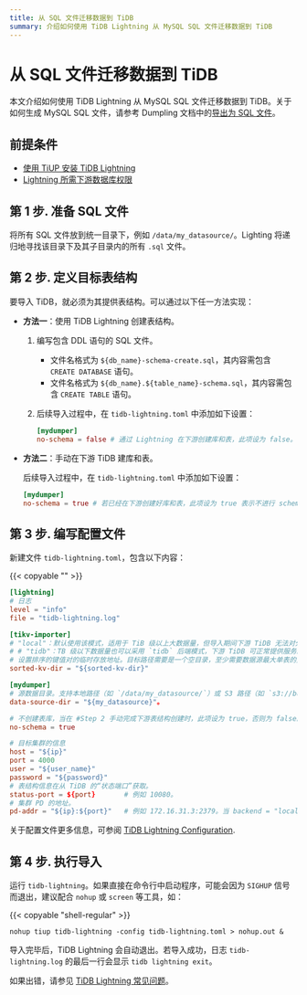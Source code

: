 ```yaml
---
title: 从 SQL 文件迁移数据到 TiDB
summary: 介绍如何使用 TiDB Lightning 从 MySQL SQL 文件迁移数据到 TiDB
---
```


# 从 SQL 文件迁移数据到 TiDB

本文介绍如何使用 TiDB Lightning 从 MySQL SQL 文件迁移数据到 TiDB。关于如何生成 MySQL SQL 文件，请参考 Dumpling 文档中的[导出为 SQL 文件](https://docs.pingcap.com/zh/tidb/stable/dumpling-overview#导出为-sql-文件)。

## 前提条件

- [使用 TiUP 安装 TiDB Lightning](/migration-tools.md)
- [Lightning 所需下游数据库权限](/tidb-lightning/tidb-lightning-faq.md#tidb-lightning-对下游数据库的账号权限要求是怎样的)

## 第 1 步. 准备 SQL 文件

将所有 SQL 文件放到统一目录下，例如 `/data/my_datasource/`。Lighting 将递归地寻找该目录下及其子目录内的所有 `.sql` 文件。

## 第 2 步. 定义目标表结构

要导入 TiDB，就必须为其提供表结构。可以通过以下任一方法实现：


* **方法一**：使用 TiDB Lightning 创建表结构。

    1. 编写包含 DDL 语句的 SQL 文件。

        - 文件名格式为 `${db_name}-schema-create.sql`，其内容需包含 `CREATE DATABASE` 语句。
        - 文件名格式为 `${db_name}.${table_name}-schema.sql`，其内容需包含 `CREATE TABLE` 语句。

    2. 后续导入过程中，在 `tidb-lightning.toml` 中添加如下设置：

        ```toml
        [mydumper]
        no-schema = false # 通过 Lightning 在下游创建库和表，此项设为 false。
        ```

* **方法二**：手动在下游 TiDB 建库和表。

    后续导入过程中，在 `tidb-lightning.toml` 中添加如下设置：

    ```toml
    [mydumper]
    no-schema = true # 若已经在下游创建好库和表，此项设为 true 表示不进行 schema 创建
    ```

## 第 3 步. 编写配置文件

新建文件 `tidb-lightning.toml`，包含以下内容：

{{< copyable "" >}}

```toml
[lightning]
# 日志
level = "info"
file = "tidb-lightning.log"

[tikv-importer]
# "local"：默认使用该模式，适用于 TiB 级以上大数据量，但导入期间下游 TiDB 无法对外提供服务。
# # "tidb"：TB 级以下数据量也可以采用 `tidb` 后端模式，下游 TiDB 可正常提供服务。关于后端模式更多信息请参阅 [TiDB Lightning 后端](https://docs.pingcap.com/tidb/stable/tidb-lightning-backends)。
# 设置排序的键值对的临时存放地址。目标路径需要是一个空目录，至少需要数据源最大单表的空间，建议与 `data-source-dir` 不同磁盘目录并使用闪存介质，独占 I/O 会获得更好的导入性能。
sorted-kv-dir = "${sorted-kv-dir}"

[mydumper]
# 源数据目录。支持本地路径（如 `/data/my_datasource/`）或 S3 路径（如 `s3://bucket-name/data-path`）。
data-source-dir = "${my_datasource}"。

# 不创建表库，当在 #Step 2 手动完成下游表结构创建时，此项设为 true，否则为 false。
no-schema = true

# 目标集群的信息
host = "${ip}"
port = 4000
user = "${user_name}"
password = "${password}"
# 表结构信息在从 TiDB 的“状态端口”获取。
status-port = ${port}       # 例如 10080。
# 集群 PD 的地址。
pd-addr = "${ip}:${port}"   # 例如 172.16.31.3:2379。当 backend = "local" 时 status-port 和 pd-addr 必须正确填写，否则导入将出现异常。
```

关于配置文件更多信息，可参阅 [TiDB Lightning Configuration](/tidb-lightning/tidb-lightning-configuration.md).

## 第 4 步. 执行导入

运行 `tidb-lightning`。如果直接在命令行中启动程序，可能会因为 `SIGHUP` 信号而退出，建议配合 `nohup` 或 `screen` 等工具，如：

{{< copyable "shell-regular" >}}

```shell
nohup tiup tidb-lightning -config tidb-lightning.toml > nohup.out &
```

导入完毕后，TiDB Lightning 会自动退出。若导入成功，日志 `tidb-lightning.log` 的最后一行会显示 `tidb lightning exit`。

如果出错，请参见 [TiDB Lightning 常见问题](/tidb-lightning/tidb-lightning-faq.md)。